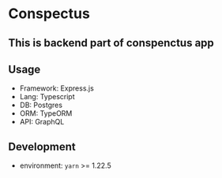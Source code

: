 # Conspectus

## This is backend part of conspenctus app

## Usage

* Framework: Express.js
* Lang: Typescript
* DB: Postgres
* ORM: TypeORM
* API: GraphQL

## Development

- environment: `yarn` >= 1.22.5
